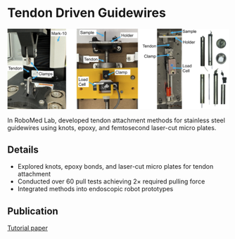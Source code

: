 # Tendon Driven Guidewires

![Tendon Driven Guidewires](../../images/TendonPaper.png)

In RoboMed Lab, developed tendon attachment methods for stainless steel guidewires using knots, epoxy, and femtosecond laser-cut micro plates.

## Details

- Explored knots, epoxy bonds, and laser-cut micro plates for tendon attachment
- Conducted over 60 pull tests achieving 2× required pulling force
- Integrated methods into endoscopic robot prototypes

## Publication

[Tutorial paper](https://link.springer.com/article/10.1007/s41745-024-00455-3)